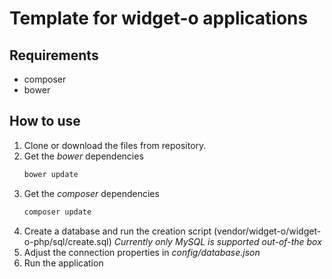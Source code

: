 # Template for widget-o applications

## Requirements
* composer
* bower

## How to use
1. Clone or download the files from repository.
1. Get the *bower* dependencies 
   ```bash
   bower update
   ```
1. Get the *composer* dependencies
   ```bash
   composer update
   ```
1. Create a database and run the creation script (vendor/widget-o/widget-o-php/sql/create.sql)
   *Currently only MySQL is supported out-of-the box*
1. Adjust the connection properties in *config/database.json*
1. Run the application 